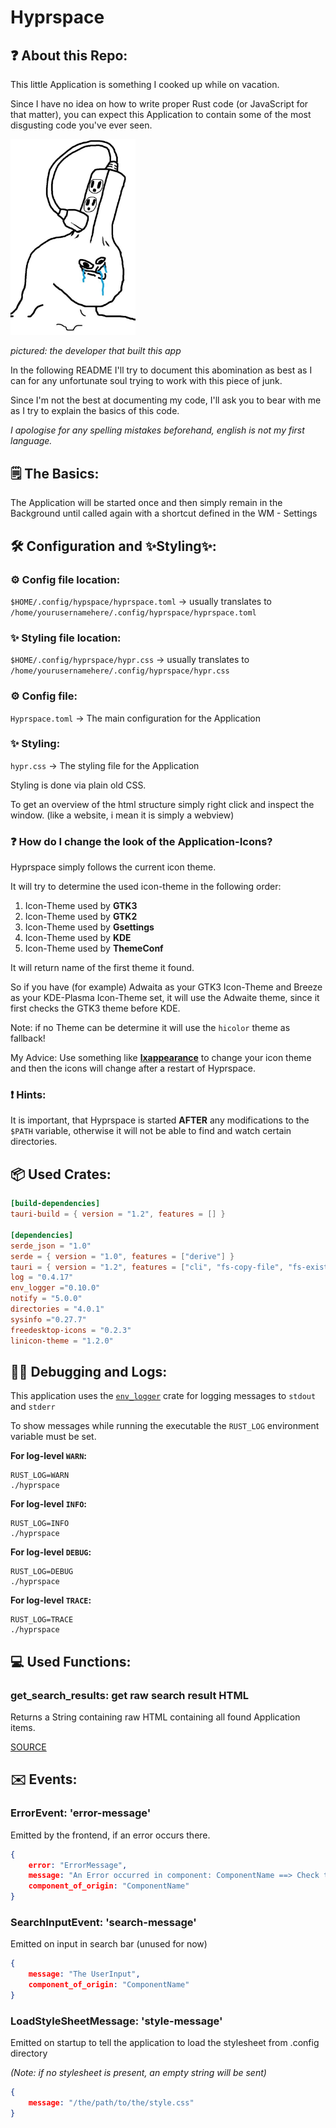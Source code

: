 # Hyprspace

## ❓ About this Repo:

This little Application is something I cooked up while on
vacation.

Since I have no idea on how to write proper Rust code (or JavaScript for that matter), you 
can expect this Application to contain some of the most disgusting code you've ever seen.

<img src="./the_dev.jpg" width=200/>

*pictured: the developer that built this app*

In the following README I'll try to document this abomination as best as
I can for any unfortunate soul trying to work with this piece of junk.

Since I'm not the best at documenting my code, I'll ask you to bear with me as I try to explain the basics of this code.

*I apologise for any spelling mistakes beforehand, english is not my first
language.*

## 🗒️ The Basics:

The Application will be started once and then simply remain in the Background until called again with a shortcut
defined in the WM - Settings

## 🛠️ Configuration and ✨Styling✨:


### ⚙️ Config file location:
`$HOME/.config/hypspace/hyprspace.toml` -> usually translates to `/home/yourusernamehere/.config/hyprspace/hyprspace.toml`

### ✨ Styling file location:
`$HOME/.config/hyprspace/hypr.css` -> usually translates to `/home/yourusernamehere/.config/hyprspace/hypr.css`

### ⚙️ Config file:

`Hyprspace.toml` -> The main configuration for the Application


    
### ✨ Styling:

`hypr.css` -> The styling file for the Application

Styling is done via plain old CSS.

To get an overview of the html structure simply right click and inspect the window. (like a website, i mean it is simply a webview)


### ❓ How do I change the look of the Application-Icons?

Hyprspace simply follows the current icon theme.

It will try to determine the used icon-theme in the 
following order:

1. Icon-Theme used by **GTK3**
2. Icon-Theme used by **GTK2**
3. Icon-Theme used by **Gsettings**
4. Icon-Theme used by **KDE**
5. Icon-Theme used by **ThemeConf**

It will return name of the first theme it found.

So if you have (for example) Adwaita as your GTK3 Icon-Theme and Breeze as your KDE-Plasma Icon-Theme set, it will use the Adwaite theme, since it first checks the GTK3 theme before KDE.

Note: if no Theme can be determine it will use the `hicolor` theme as fallback!

My Advice: Use something like **[lxappearance](https://github.com/lxde/lxappearance)** to change your icon theme and then the icons will change after a restart of Hyprspace.

### ❗ Hints:

It is important, that Hyprspace is started **AFTER** any modifications to the `$PATH` variable, otherwise it will
not be able to find and watch certain directories.

## 📦 Used Crates:

```toml
[build-dependencies]
tauri-build = { version = "1.2", features = [] }

[dependencies]
serde_json = "1.0"
serde = { version = "1.0", features = ["derive"] }
tauri = { version = "1.2", features = ["cli", "fs-copy-file", "fs-exists", "fs-read-dir", "fs-read-file", "path-all", "protocol-all", "shell-execute", "shell-open", "window-center", "window-close", "window-hide"] }
log = "0.4.17"
env_logger ="0.10.0"
notify = "5.0.0"
directories = "4.0.1"
sysinfo ="0.27.7"
freedesktop-icons = "0.2.3"
linicon-theme = "1.2.0"
```

## 🧑‍💻 Debugging and Logs:

This application uses the [`env_logger`](https://crates.io/crates/env_logger) crate for logging messages to `stdout` and `stderr`

To show messages while running the executable the `RUST_LOG` environment
variable must be set.

**For log-level `WARN`:**
```
RUST_LOG=WARN
./hyprspace
```

**For log-level `INFO`:**
```
RUST_LOG=INFO
./hyprspace
```

**For log-level `DEBUG`:**
```
RUST_LOG=DEBUG
./hyprspace
```

**For log-level `TRACE`:**
```
RUST_LOG=TRACE
./hyprspace
```

## 💻 Used Functions:

### get_search_results: get raw search result HTML

Returns a String containing raw HTML containing all found Application items.

[SOURCE](./src-tauri/src/events/functions.rs)

## ✉️ Events:

### ErrorEvent: 'error-message'

Emitted by the frontend, if an error occurs there.

```json
{
    error: "ErrorMessage",
    message: "An Error occurred in component: ComponentName ==> Check the Logs. Error was: ErrorMessage",
    component_of_origin: "ComponentName"
}
```


### SearchInputEvent: 'search-message'

Emitted on input in search bar (unused for now)

```json
{
    message: "The UserInput",
    component_of_origin: "ComponentName"
}
```

### LoadStyleSheetMessage: 'style-message'

Emitted on startup to tell the application to load
the stylesheet from .config directory

*(Note: if no stylesheet is present, an empty string will be sent)*

```json
{
    message: "/the/path/to/the/style.css"
}
```